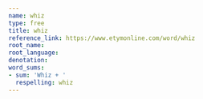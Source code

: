```yaml
---
name: whiz
type: free
title: whiz
reference_link: https://www.etymonline.com/word/whiz
root_name: 
root_language: 
denotation: 
word_sums:
- sum: 'Whiz + '
  respelling: whiz
---
```

